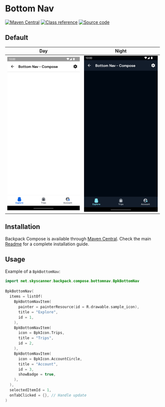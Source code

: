 # Bottom Nav

[![Maven Central](https://img.shields.io/maven-central/v/net.skyscanner.backpack/backpack-compose)](https://search.maven.org/artifact/net.skyscanner.backpack/backpack-compose)
[![Class reference](https://img.shields.io/badge/Class%20reference-Android-blue)](https://backpack.github.io/android/backpack-compose/net.skyscanner.backpack.compose.bottomnav)
[![Source code](https://img.shields.io/badge/Source%20code-GitHub-lightgrey)](https://github.com/Skyscanner/backpack-android/tree/main/backpack-compose/src/main/kotlin/net/skyscanner/backpack/compose/bottomnav)

## Default

| Day                                                                                                                                                                   | Night                                                                                                                                                                                |
|-----------------------------------------------------------------------------------------------------------------------------------------------------------------------|--------------------------------------------------------------------------------------------------------------------------------------------------------------------------------------|
| <img src="https://raw.githubusercontent.com/Skyscanner/backpack-android/main/docs/compose/BottomNav/screenshots/default.png" alt="BottomNav component" width="375" /> | <img src="https://raw.githubusercontent.com/Skyscanner/backpack-android/main/docs/compose/BottomNav/screenshots/default_dm.png" alt="BottomNav component - dark mode" width="375" /> |

## Installation

Backpack Compose is available through [Maven Central](https://search.maven.org/artifact/net.skyscanner.backpack/backpack-compose). Check the main [Readme](https://github.com/skyscanner/backpack-android#installation) for a complete installation guide.

## Usage

Example of a `BpkBottomNav`:

```Kotlin
import net.skyscanner.backpack.compose.bottomnav.BpkBottomNav

BpkBottomNav(
  items = listOf(
    BpkBottomNavItem(
      painter = painterResource(id = R.drawable.sample_icon),
      title = "Explore",
      id = 1,
    ),
    BpkBottomNavItem(
      icon = BpkIcon.Trips,
      title = "Trips",
      id = 2,
    ),
    BpkBottomNavItem(
      icon = BpkIcon.AccountCircle,
      title = "Account",
      id = 3,
      showBadge = true,
    ),
  ),
  selectedItemId = 1,
  onTabClicked = {}, // Handle update
)
```
